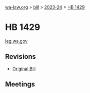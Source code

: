 [wa-law.org](/) > [bill](/bill/) > [2023-24](/bill/2023-24/) > [HB 1429](/bill/2023-24/hb/1429/)

# HB 1429
[leg.wa.gov](https://app.leg.wa.gov/billsummary?BillNumber=1429&Year=2023&Initiative=false)

## Revisions
* [Original Bill](1/)

## Meetings
